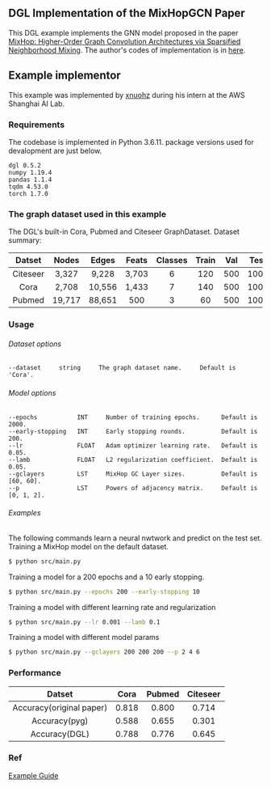 ## DGL Implementation of the MixHopGCN Paper

This DGL example implements the GNN model proposed in the paper [MixHop: Higher-Order Graph Convolution Architectures via Sparsified Neighborhood Mixing](https://arxiv.org/abs/1905.00067). The author's codes of implementation is in [here](https://github.com/samihaija/mixhop).

## Example implementor

This example was implemented by [xnuohz](https://github.com/xnuohz) during his intern at the AWS Shanghai AI Lab.

### Requirements
The codebase is implemented in Python 3.6.11. package versions used for devalopment are just below.

```
dgl 0.5.2
numpy 1.19.4
pandas 1.1.4
tqdm 4.53.0
torch 1.7.0
```

### The graph dataset used in this example

The DGL's built-in Cora, Pubmed and Citeseer GraphDataset. Dataset summary:

| Datset | Nodes | Edges | Feats | Classes | Train | Val | Test |
| :-: | :-: | :-: | :-: | :-: | :-: | :-: | :-: |
| Citeseer | 3,327 | 9,228 | 3,703 | 6 | 120 | 500 | 1000 |
| Cora | 2,708 | 10,556 | 1,433 | 7 | 140 | 500 | 1000 |
| Pubmed | 19,717 | 88,651 | 500 | 3 | 60 | 500 | 1000 |

### Usage

###### Dataset options
```
--dataset     string     The graph dataset name.     Default is 'Cora'.
```

###### Model options
```
--epochs           INT     Number of training epochs.      Default is 2000.
--early-stopping   INT     Early stopping rounds.          Default is 200.
--lr               FLOAT   Adam optimizer learning rate.   Default is 0.05.
--lamb             FLOAT   L2 regularization coefficient.  Default is 0.05.
--gclayers         LST     MixHop GC Layer sizes.          Default is [60, 60].
--p                LST     Powers of adjacency matrix.     Default is [0, 1, 2].
```

###### Examples

The following commands learn a neural nwtwork and predict on the test set.
Training a MixHop model on the default dataset.
```bash
$ python src/main.py
```
Training a model for a 200 epochs and a 10 early stopping.
```bash
$ python src/main.py --epochs 200 --early-stopping 10
```
Training a model with different learning rate and regularization
```bash
$ python src/main.py --lr 0.001 --lamb 0.1
```
Training a model with different model params
```bash
$ python src/main.py --gclayers 200 200 200 --p 2 4 6
```

### Performance

| Datset | Cora | Pubmed | Citeseer |
| :-: | :-: | :-: | :-: |
| Accuracy(original paper) | 0.818 | 0.800 | 0.714 |
| Accuracy(pyg) | 0.588 | 0.655 | 0.301 |
| Accuracy(DGL) | 0.788 | 0.776 | 0.645 |

### Ref

[Example Guide](https://github.com/zhjwy9343/MVP4ModelExample)